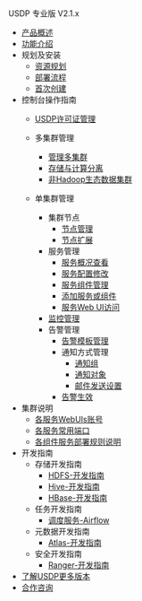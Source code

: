 <div class="sidebar_title icon_"> USDP 专业版 V2.1.x</div>   



* [产品概述](usdpdc/2.1.x/README)
* [功能介绍](usdpdc/2.1.x/release_notes)
* 规划及安装
  * [资源规划](usdpdc/2.1.x/plan&create/deploy_plan)
  * [部署流程](usdpdc/2.1.x/plan&create/install_v2)
  * [首次创建](usdpdc/2.1.x/plan&create/first_create)
* 控制台操作指南
  * [USDP许可证管理](usdpdc/license/license)
  * 多集群管理
  
    * [管理多集群](usdpdc/clusters/clusters)
    * [存储与计算分离](usdpdc/clusters/clusters_separation)
    * [非Hadoop生态数据集群](usdpdc/clusters/clusters_others)
  * 单集群管理
    * 集群节点
      * [节点管理](usdpdc/webconsole/node)
      * [节点扩展](usdpdc/webconsole/node_add)
    * 服务管理
      * [服务概况查看](usdpdc/webconsole/service_state)
      * [服务配置修改](usdpdc/webconsole/service_config)
      * [服务组件管理](usdpdc/webconsole/service_component)
      * [添加服务或组件](usdpdc/webconsole/service_extension)
      * [服务Web UI访问](usdpdc/webconsole/service_web)
    * [监控管理](usdpdc/webconsole/monitor)
    * 告警管理
      * [告警模板管理](usdpdc/webconsole/alarmTemplate)
      * 通知方式管理
        * [通知组](usdpdc/webconsole/alarmInform_group)
        * [通知对象](usdpdc/webconsole/alarmInform_object)
        * [邮件发送设置](usdpdc/webconsole/alarmInform_email)
      * [告警生效](usdpdc/webconsole/alarmTemplate_work)
* 集群说明
  * [各服务WebUIs账号](usdpdc/2.1.x/cluster_notes/login)
  * [各服务常用端口](usdpdc/2.1.x/cluster_notes/ports)
  * [各组件服务部署规则说明](usdpdc/2.1.x/cluster_notes/rule)
* 开发指南
  * 存储开发指南
    * [HDFS-开发指南](usdpdc/developer/hdfs)
    * [Hive-开发指南](usdpdc/developer/hive)
    * [HBase-开发指南](usdpdc/developer/hbase)
  * 任务开发指南
    * [调度服务-Airflow](usdpdc/schedule/airflow)
  * 元数据开发指南
    * [Atlas-开发指南](usdpdc/developer/atlas)
  * 安全开发指南
    * [Ranger-开发指南](usdpdc/developer/ranger)
* [了解USDP更多版本](usdpdc/component/version)
* [合作咨询](https://spt.ucloud.cn/30001)

